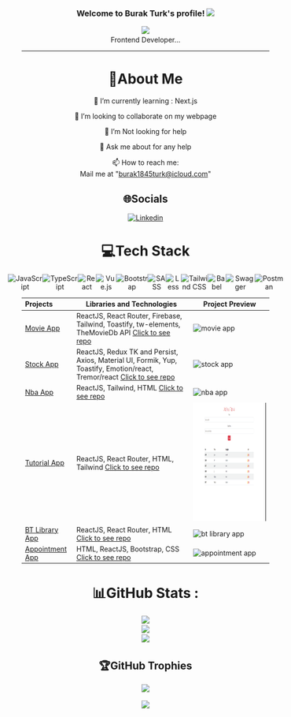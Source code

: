 <h3 align="center">
  Welcome to Burak Turk's profile!
  <img src="https://media.giphy.com/media/hvRJCLFzcasrR4ia7z/giphy.gif" width="28">
</h3>
<p align="center">
  <a href="https://github.com/Burakkturk"><img src="https://readme-typing-svg.herokuapp.com?color=%2336BCF7&center=true&vCenter=true&lines=Hi+%2C+welcome+to+my+Github+page;I+am+MuhammedBurakTurk;I+am+a+Frontend+Developer..."></a>
  <br/><a>Frontend Developer...</a>
</p>

---
<div align="center">
  
# 💫About Me 
  
🌱 I’m currently learning : Next.js

  👯 I’m looking to collaborate on my webpage

  🤔 I’m Not looking for help

  💬 Ask me about for any help

  📫 How to reach me:  
  Mail me at "burak1845turk@icloud.com"


## 🌐Socials
[![Linkedin](https://img.shields.io/badge/linkedin-%230A66C2.svg?style=plastic&logo=linkedin&logoColor=white)](https://www.linkedin.com/in/burakkturk) 
<div align="center">
  <h1>💻Tech Stack</h1>
  <div style="display: flex; justify-content: center;">
    <img src="https://img.shields.io/badge/javascript-%23323330.svg?style=for-the-badge&logo=javascript&logoColor=%23F7DF1E" alt="JavaScript">
    <img src="https://img.shields.io/badge/typescript-%23007ACC.svg?style=for-the-badge&logo=typescript&logoColor=white" alt="TypeScript">
    <img src="https://img.shields.io/badge/react-%2320232a.svg?style=for-the-badge&logo=react&logoColor=%2361DAFB" alt="React">
    <img src="https://img.shields.io/badge/vuejs-%2335495e.svg?style=for-the-badge&logo=vuedotjs&logoColor=%234FC08D" alt="Vue.js">
    <img src="https://img.shields.io/badge/bootstrap-%23563D7C.svg?style=for-the-badge&logo=bootstrap&logoColor=white" alt="Bootstrap">
    <img src="https://img.shields.io/badge/SASS-hotpink.svg?style=for-the-badge&logo=SASS&logoColor=white" alt="SASS">
    <img src="https://img.shields.io/badge/less-2B4C80?style=for-the-badge&logo=less&logoColor=white" alt="Less">
    <img src="https://img.shields.io/badge/tailwindcss-%2338B2AC.svg?style=for-the-badge&logo=tailwind-css&logoColor=white" alt="Tailwind CSS">
    <img src="https://img.shields.io/badge/Babel-F9DC3e?style=for-the-badge&logo=babel&logoColor=black" alt="Babel">
    <img src="https://img.shields.io/badge/-Swagger-%23Clojure?style=for-the-badge&logo=swagger&logoColor=white" alt="Swagger">
    <img src="https://img.shields.io/badge/Postman-FF6C37?style=for-the-badge&logo=postman&logoColor=white" alt="Postman">
  </div>
</div>

Projects      |Libraries and Technologies     |Project Preview   
:-------------------------|-------------------------|-------------------------
[Movie App](https://movie-app-177.netlify.app/) | ReactJS, React Router, Firebase, Tailwind, Toastify, tw-elements, TheMovieDb API [Click to see repo](https://github.com/Burakkturk/movie-app) | <img src="https://github.com/Burakkturk/movie-app/blob/main/movie-app.gif" width="430" height="240" alt="movie app"/> <div/>
[Stock App](https://mryldrm-stock.netlify.app/) | ReactJS, Redux TK and Persist, Axios, Material UI, Formik, Yup, Toastify, Emotion/react, Tremor/react [Click to see repo](https://github.com/Burakkturk/stock-app-2) | <img src="https://github.com/omeryilldirim/Stock-App/blob/main/src/assets/stock-app.gif" width="430" height="240" alt="stock app"/>
[Nba App](https://nba-app-1.netlify.app/) | ReactJS, Tailwind, HTML [Click to see repo](https://github.com/Burakkturk/nba-app) | <img src="https://github.com/Burakkturk/nba-app/blob/main/NBA-Legends-app.gif" width="430" height="240" alt="nba app"/>
[Tutorial App](https://tutorial-app17.netlify.app/) | ReactJS, React Router, HTML, Tailwind [Click to see repo](https://github.com/Burakkturk/Tutorial-App) | <img src="https://github.com/Burakkturk/Tutorial-App/blob/main/Tutorial-App.gif" width="430" height="240" alt="tutorial app"/>
[BT Library App](https://bt-library.netlify.app/) | ReactJS, React Router, HTML [Click to see repo](https://github.com/Burakkturk/BT-Library) | <img src="https://github.com/Burakkturk/BT-Library/blob/main/BT-Library.gif" width="430" height="240" alt="bt library app"/>
[Appointment App](https://appointment17.netlify.app/) | HTML, ReactJS, Bootstrap, CSS [Click to see repo](https://github.com/Burakkturk/appointment)| <img src="https://github.com/Burakkturk/appointment/blob/main/Appointment-app.gif" width="430" height="250" alt="appointment app"/>


# 📊GitHub Stats :
![](https://github-readme-stats.vercel.app/api?username=Burakkturk&theme=radical&hide_border=false&include_all_commits=false&count_private=false)<br/>
![](https://github-readme-streak-stats.herokuapp.com/?user=Burakkturk&theme=radical&hide_border=false)<br/>
![](https://github-readme-stats.vercel.app/api/top-langs/?username=Burakkturk&theme=radical&hide_border=false&include_all_commits=false&count_private=false&layout=compact)

## 🏆GitHub Trophies
![](https://github-profile-trophy.vercel.app/?username=Burakkturk&theme=discord&no-frame=false&no-bg=false&margin-w=4)



![](https://komarev.com/ghpvc/?username=Burakkturk&label=Visitors+Count&color=brightgreen)
</div>
